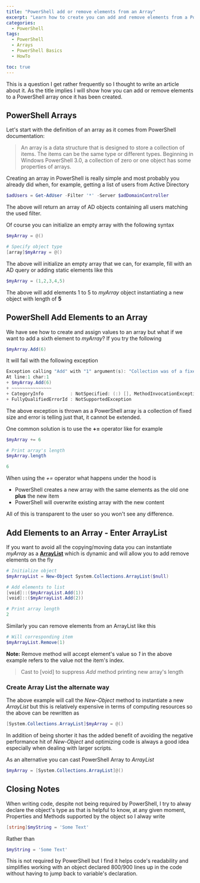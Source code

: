 ```yaml
---
title: "PowerShell add or remove elements from an Array"
excerpt: "Learn how to create you can add and remove elements from a PowerShell array through the use of list objects."
categories:
  - PowerShell
tags:
  - PowerShell
  - Arrays
  - PowerShell Basics
  - HowTo

toc: true
---
```


This is a question I get rather frequently so I thought to write an article about it. As the title implies I will show how you can add or remove elements to a PowerShell array once it has been created.

## PowerShell Arrays

Let's start with the definition of an array as it comes from PowerShell documentation:

> An array is a data structure that is designed to store a collection of items. The items can be the same type or different types.
> Beginning in Windows PowerShell 3.0, a collection of zero or one object has some properties of arrays.

Creating an array in PowerShell is really simple and most probably you already did when, for example, getting a list of users from Active Directory

```powershell
$adUsers = Get-AdUser -Filter '*' -Server $adDomainController
```

The above will return an array of AD objects containing all users matching the used filter.

Of course you can initialize an empty array with the following syntax

```powershell
$myArray = @()

# Specify object type
[array]$myArray = @()
```

The above will initialize an empty array that we can, for example, fill with an AD query or adding static elements like this

```powershell
$myArray = (1,2,3,4,5)
```

The above will add elements 1 to 5 to *myArray* object instantiating a new object with length of **5**

## PowerShell Add Elements to an Array

We have see how to create and assign values to an array but what if we want to add a sixth element to *myArray*? If you try the following

```powershell
$myArray.Add(6)
```

It will fail with the following exception

```powershell
Exception calling "Add" with "1" argument(s): "Collection was of a fixed size."
At line:1 char:1
+ $myArray.Add(6)
+ ~~~~~~~~~~~~~~~
+ CategoryInfo          : NotSpecified: (:) [], MethodInvocationException
+ FullyQualifiedErrorId : NotSupportedException
```

The above exception is thrown as a PowerShell array is a collection of fixed size and error is telling just that, it cannot be extended.

One common solution is to use the **+=** operator like for example

```powershell
$myArray += 6

# Print array's length
$myArray.length

6
```

When using the *+=* operator what happens under the hood is

- PowerShell creates a new array with the same elements as the old one **plus** the new item
- PowerShell will overwrite existing array with the new content

All of this is transparent to the user so you won't see any difference. 

## Add Elements to an Array - Enter ArrayList

If you want to avoid all the copying/moving data you can instantiate *myArray* as a **[ArrayList](https://docs.microsoft.com/en-us/dotnet/api/system.collections.arraylist?view=netframework-4.7.2)** which is dynamic and will allow you to add remove elements on the fly

```powershell
# Initialize object
$myArrayList = New-Object System.Collections.ArrayList($null)

# Add elements to list
[void]::($myArrayList.Add(1))
[void]::($myArrayList.Add(2))

# Print array length
2
```

Similarly you can remove elements from an ArrayList like this

```powershell
# Will corresponding item
$myArrayList.Remove(1)
```

**Note:** Remove method will accept element's value so *1* in the above example refers to the value not the item's index.

>Cast to [void] to suppress *Add* method printing new array's length

### Create Array List the alternate way

The above example will call the *New-Object* method to instantiate a new *ArrayList* but this is relatively expensive in terms of computing resources so the above can be rewritten as

```powershell
[System.Collections.ArrayList]$myArray = @()
```

In addition of being shorter it has the added benefit of avoiding the negative performance hit of *New-Object* and optimizing code is always a good idea especially when dealing with larger scripts.

As an alternative you can cast PowerShell Array to *ArrayList*

```powershell
$myArray = [System.Collections.ArrayList]@()
```

## Closing Notes

When writing code, despite not being required by PowerShell, I try to alway declare the object's type as that is helpful to know, at any given moment, Properties and Methods supported by the object so I alway write

```powershell
[string]$myString = 'Some Text'
```

Rather than 

```powershell
$myString = 'Some Text'
```

This is not required by PowerShell but I find it helps code's readability and simplifies working with an object declared 800/900 lines up in the code without having to jump back to variable's declaration.
